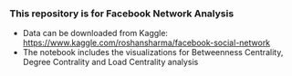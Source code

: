### This repository is for Facebook Network Analysis
* Data can be downloaded from Kaggle:  https://www.kaggle.com/roshansharma/facebook-social-network
* The notebook includes the visualizations for Betweenness Centrality, Degree Contrality and Load Centrality analysis
